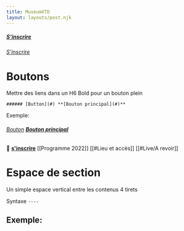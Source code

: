 ```yaml
---
title: MuseumXTD
layout: layouts/post.njk
---
```




##### [S'inscrire](#)
###### [S'inscrire](#)

# Boutons

Mettre des liens dans un H6
Bold pour un bouton plein

`###### [Button](#) **[Bouton principal](#)**`

Exemple:
###### [Bouton](#) **[Bouton principal](#)**

🌈 **[s'inscrire](urlsendinblue)**    [[Programme 2022]]    [[#Lieu et accès]]    [[#Live/A revoir]]

# Espace de section
Un simple espace vertical entre les contenus
4 tirets

Syntaxe `----` 

Exemple:
----